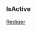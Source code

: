 ### IsActive

[Rediger](https://github.com/FMDatahub/DataDictionary/tree/main/Properties/Administratively/IsActive)
